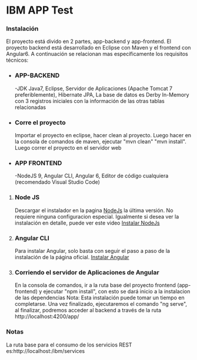 # IBM APP Test

<h3>Instalación</h3>

El proyecto está divido en 2 partes, app-backend y app-frontend. El proyecto backend está desarrollado en Eclipse con Maven y el frontend con Angular6. A continuación se relacionan mas específicamente los requisitos técnicos:

<ul>
<li><h3>APP-BACKEND</h3></li>
-JDK Java7, Eclipse, Servidor de Aplicaciones (Apache Tomcat 7 preferiblemente), Hibernate JPA,  La base de datos es Derby In-Memory con 3 registros iniciales con la información de las otras tablas relacionadas
  

<li><h3>Corre el proyecto</h3></li>

Importar el proyecto en eclipse, hacer clean al proyecto. Luego hacer en la consola de comandos de maven, ejecutar "mvn clean" "mvn install". Luego correr el proyecto en el servidor web


  
<li><h3>APP FRONTEND</h3></li>
-NodeJS 9, Angular CLI, Angular 6, Editor de código cualquiera (recomendado Visual Studio Code)
</ul>

<ol>
<li><h3>Node JS</h3></li>
Descargar el instalador en la pagina <a href="https://nodejs.org/en/"> NodeJs</a> la última versión. No requiere ninguna configuracion especial. Igualmente si desea ver la instalación en detalle,  puede ver este video <a href="https://www.youtube.com/watch?v=eeb4IJLKLaY"> Instalar NodeJs</a> 
  
  <li><h3>Angular CLI</h3></li>
Para instalar Angular, solo basta con seguir el paso a paso de la instalación de la página oficial. <a href="https://angular.io/guide/quickstart"> Instalar Angular</a> 

<li><h3>Corriendo el servidor de Aplicaciones de Angular</h3></li>
En la consola de comandos, ir a la ruta base del proyecto frontend (app-frontend) y ejecutar "npm install", con esto se dará inicio a la instalacion de las dependencias Nota: Esta instalación puede tomar un tiempo en completarse. Una vez finalizado, ejecutaremos el comando "ng serve", al finalizar, podremos acceder al backend a través de la ruta http://localhost:4200/app/



</ol>

<h3>Notas</h3>
La ruta base para el consumo de los servicios REST es:http://localhost:<puerto>/ibm/services
